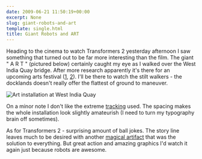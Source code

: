 ```yaml
---
date: 2009-06-21 11:50:19+00:00
excerpt: None
slug: giant-robots-and-art
template: single.html
title: Giant Robots and ART
---
```


Heading to the cinema to watch Transformers 2 yesterday afternoon I saw something that turned out to be far more interesting than the film. The giant  " A  R  T  " (pictured below) certainly caught my eye as I walked over the West India Quay bridge. After more research apparently it's there for an upcoming arts festival ([1](http://www.viewlondon.co.uk/whatson/west-india-quay-festival-article-8348.html), [2](http://www.westindiaquaycentre.co.uk/events.cfm)). I'll be there to watch the stilt walkers - the docklands doesn't really offer the flattest of ground to maneuver.

![Art installation at West India Quay](/images/blog/art-west-india-quay.jpg)

On a minor note I don't like the extreme [tracking](http://en.wikipedia.org/wiki/Tracking_(typography)) used. The spacing makes the whole installation look slightly amateurish (I need to turn my typography brain off sometimes).

As for Transformers 2 - surprising amount of ball jokes. The story line leaves much to be desired with another [magical artifact](http://en.wikipedia.org/wiki/Deus_ex_machina) that was the solution to everything. But great action and amazing graphics I'd watch it again just because robots are awesome.
